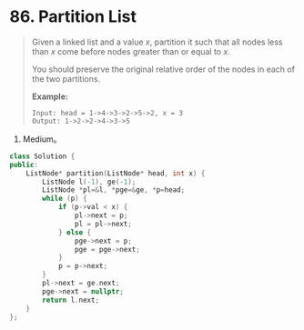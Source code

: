 # 86. Partition List

> Given a linked list and a value *x*, partition it such that all nodes less than *x* come before nodes greater than or equal to *x*.
>
> You should preserve the original relative order of the nodes in each of the two partitions.
>
> **Example:**
>
> ```
> Input: head = 1->4->3->2->5->2, x = 3
> Output: 1->2->2->4->3->5
> ```

1. Medium。

```cpp
class Solution {
public:
    ListNode* partition(ListNode* head, int x) {
        ListNode l(-1), ge(-1);
        ListNode *pl=&l, *pge=&ge, *p=head;
        while (p) {
            if (p->val < x) {
                pl->next = p;
                pl = pl->next;
            } else {
                pge->next = p;
                pge = pge->next;
            }
            p = p->next;
        }
        pl->next = ge.next;
        pge->next = nullptr;
        return l.next;
    }
};
```

